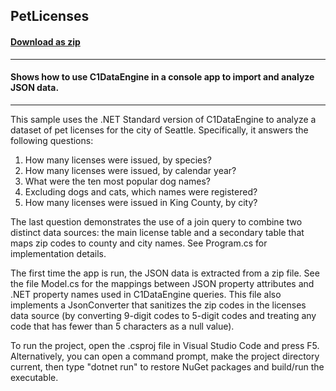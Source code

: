 ## PetLicenses
#### [Download as zip](https://downgit.github.io/#/home?url=https://github.com/GrapeCity/ComponentOne-Service-Components-Samples/tree/master/DataEngine/PetLicenses)
____
#### Shows how to use C1DataEngine in a console app to import and analyze JSON data.
____
This sample uses the .NET Standard version of C1DataEngine to analyze a dataset
of pet licenses for the city of Seattle. Specifically, it answers the following
questions:

1. How many licenses were issued, by species?
2. How many licenses were issued, by calendar year?
3. What were the ten most popular dog names?
4. Excluding dogs and cats, which names were registered?
5. How many licenses were issued in King County, by city?

The last question demonstrates the use of a join query to combine two distinct
data sources: the main license table and a secondary table that maps zip codes
to county and city names. See Program.cs for implementation details.

The first time the app is run, the JSON data is extracted from a zip file. See
the file Model.cs for the mappings between JSON property attributes and .NET
property names used in C1DataEngine queries. This file also implements a
JsonConverter that sanitizes the zip codes in the licenses data source (by
converting 9-digit codes to 5-digit codes and treating any code that has fewer
than 5 characters as a null value).

To run the project, open the .csproj file in Visual Studio Code and press F5.
Alternatively, you can open a command prompt, make the project directory
current, then type "dotnet run" to restore NuGet packages and build/run the
executable.

